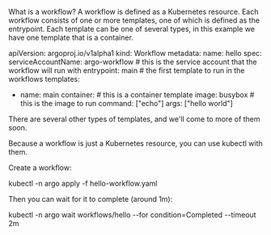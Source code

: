 What is a workflow?
A workflow is defined as a Kubernetes resource. Each workflow consists of one or more templates, one of which is defined as the entrypoint. Each template can be one of several types, in this example we have one template that is a container.

apiVersion: argoproj.io/v1alpha1
kind: Workflow
metadata:
  name: hello
spec:
  serviceAccountName: argo-workflow # this is the service account that the workflow will run with
  entrypoint: main # the first template to run in the workflows
  templates:
  - name: main
    container: # this is a container template
      image: busybox # this is the image to run
      command: ["echo"]
      args: ["hello world"]

There are several other types of templates, and we'll come to more of them soon.

Because a workflow is just a Kubernetes resource, you can use kubectl with them.

Create a workflow:

kubectl -n argo apply -f hello-workflow.yaml

Then you can wait for it to complete (around 1m):

kubectl -n argo wait workflows/hello --for condition=Completed --timeout 2m